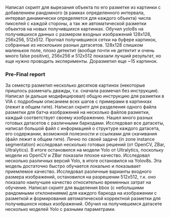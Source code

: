 Написал скрипт для вырезания объекта по его разметке из картинки с добавлением рандомного (в рамках определенного интервала, интервал динамически определяется для каждого объекта) числа пикселей с каждой стороны, а так же автоматической разметки объектов на новых получившихся картинках. Обучил yolo8s на получившихся данных с размером входных изображений 128x128, 256x256, 512x512. Прогнал получившиеся сетки на буфере картинок, собранные из несклоьких разных датасетов. 128x128 слишком маленькое поле, плохо детектит (вообще почти не детектит и очень много false positive), 256x256 и 512x512 показали лучший результат, но еще нужно проводить эксперименты. Доразметил еще ~15 картинок.

### Pre-Final report
За семестр разметил несколько десятков картинок (некоторые пришлось размечать дважды, т.к. сначала размечал без инструкции). Написал (и дальше модифицировал) общую инструкцию для разметки в VIA с подробным описанием всех шагов с примерами в картинках (лежит в общем гите). Написал скрипт для разделения одного файла разметки для батча изображений на несколько файлов разметки, каждый соответствует своему изображению. Нашел много разных готовых датасетов с различными баркодами. Исследовал все датасеты, написал большой файл с информацией о структуре каждого датасета, его содержании, возможной полезности и ссылками для скачивания (файл лежит в общем гите). Лично по своей задаче (in zone instance segmentation) исследовал несколько готовых решений (от OpenCV, ZBar, Ultralytics). В итоге остановился на модели Yolo от Ultralytics, поскольку модели из OpenCV и ZBar показали плохое качество. Исследовал несколько различных версий Yolo, в итоге остановился на Yolov8s. Эта модель достаточно быстро обучается локально и показывает приемлемое качество. Исследовал различные варианты входного размера изображений, остановился на разрешении 512x512, т.к. оно показало наилучшее качество относительно временных затрат на обучение. Написал скрипт для выделения bbox (с небольшими рандомными отклонениями) для каждого баркода на изображении с разметкой и формирования автоматической корректной разметки для получившихся новых изображений. Обучил на получившемся датасете несколько моделей Yolo с разными параметрами.
